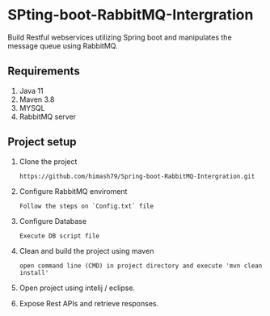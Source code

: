 # SPting-boot-RabbitMQ-Intergration
Build Restful webservices utilizing Spring boot and manipulates the message queue using RabbitMQ.

## Requirements

01) Java 11
02) Maven 3.8 
03) MYSQL
04) RabbitMQ server

## Project setup

01) Clone the project

		https://github.com/himash79/Spring-boot-RabbitMQ-Intergration.git
    
02) Configure RabbitMQ enviroment

		Follow the steps on `Config.txt` file
    
03) Configure Database

		Execute DB script file
    
04) Clean and build the project using maven

		open command line (CMD) in project directory and execute 'mvn clean install'
    
05) Open project using intelij / eclipse.
		
06) Expose Rest APIs and retrieve responses.
